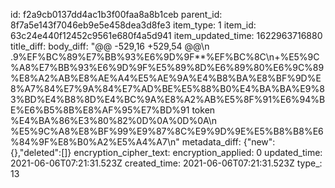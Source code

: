 id: f2a9cb0137dd4ac1b3f00faa8a8b1ceb
parent_id: 8f7a5e143f7046eb9e5e458dea3d8fe3
item_type: 1
item_id: 63c24e440f12452c9561e680f4a5d941
item_updated_time: 1622963716880
title_diff: 
body_diff: "@@ -529,16 +529,54 @@\\n .9%EF%BC%89%E7%BB%93%E6%9D%9F**%EF%BC%8C\\n+%E5%9C%A8%E7%BB%93%E6%9D%9F%E5%89%8D%E6%89%80%E6%9C%89%E8%A2%AB%E8%AE%A4%E5%AE%9A%E4%B8%BA%E8%BF%9D%E8%A7%84%E7%9A%84%E7%AD%BE%E5%88%B0%E4%BA%BA%E9%83%BD%E4%B8%8D%E4%BC%9A%E8%A2%AB%E5%8F%91%E6%94%BE%E6%B5%8B%E8%AF%95%E7%BD%91 token %E4%BA%86%E3%80%82%0D%0A%0D%0A\\n %E5%9C%A8%E8%BF%99%E9%87%8C%E9%9D%9E%E5%B8%B8%E6%84%9F%E8%B0%A2%E5%A4%A7\\n"
metadata_diff: {"new":{},"deleted":[]}
encryption_cipher_text: 
encryption_applied: 0
updated_time: 2021-06-06T07:21:31.523Z
created_time: 2021-06-06T07:21:31.523Z
type_: 13